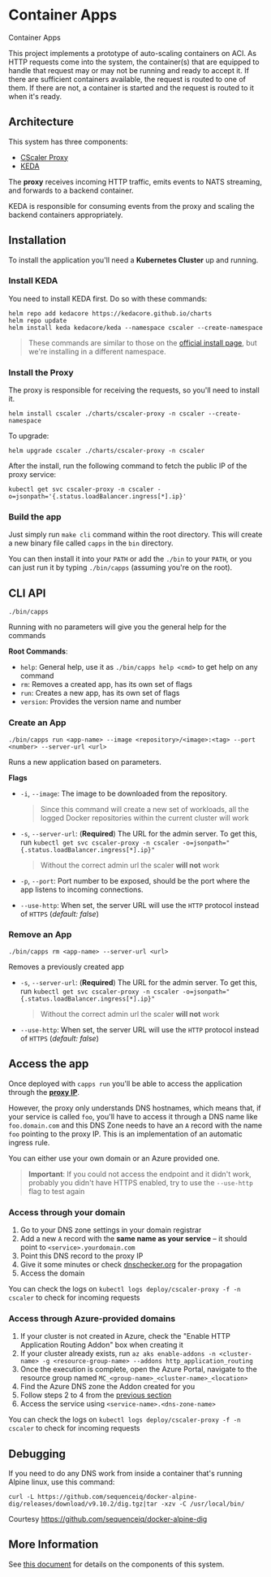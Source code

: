 # Container Apps

Container Apps

This project implements a prototype of auto-scaling containers on ACI. As HTTP requests come into the system, the container(s) that are equipped to handle that request may or may not be running and ready to accept it. If there are sufficient containers available, the request is routed to one of them.  If there are not, a container is started and the request is routed to it when it's ready.

## Architecture

This system has three components:

- [CScaler Proxy](./cmd/proxy)
- [KEDA](https://keda.sh)

The **proxy** receives incoming HTTP traffic, emits events to NATS streaming, and forwards to a backend container.

KEDA is responsible for consuming events from the proxy and scaling the backend containers appropriately.

## Installation

To install the application you'll need a __Kubernetes Cluster__ up and running.

### Install KEDA

You need to install KEDA first. Do so with these commands:

```shell
helm repo add kedacore https://kedacore.github.io/charts
helm repo update
helm install keda kedacore/keda --namespace cscaler --create-namespace
```

>These commands are similar to those on the [official install page](https://keda.sh/docs/1.5/deploy/#helm), but we're installing in a different namespace.

### Install the Proxy

The proxy is responsible for receiving the requests, so you'll need to install it.

```shell
helm install cscaler ./charts/cscaler-proxy -n cscaler --create-namespace
```

To upgrade:

```shell
helm upgrade cscaler ./charts/cscaler-proxy -n cscaler
```

After the install, run the following command to fetch the public IP of the proxy service:

```shell
kubectl get svc cscaler-proxy -n cscaler -o=jsonpath='{.status.loadBalancer.ingress[*].ip}'
```

### Build the app

Just simply run ```make cli``` command within the root directory. This will create a new binary file called `capps` in the `bin` directory.

You can then install it into your ```PATH``` or add the ```./bin``` to your ```PATH```, or you can just run it by typing `./bin/capps` (assuming you're on the root).

## CLI API

```shell
./bin/capps
```

Running with no parameters will give you the general help for the commands

__Root Commands__:

- `help`: General help, use it as `./bin/capps help <cmd>` to get help on any command
- `rm`: Removes a created app, has its own set of flags
- `run`: Creates a new app, has its own set of flags
- `version`: Provides the version name and number

### Create an App

```shell
./bin/capps run <app-name> --image <repository>/<image>:<tag> --port <number> --server-url <url>
```

Runs a new application based on parameters.

__Flags__

- `-i`, `--image`: The image to be downloaded from the repository.
    > Since this command will create a new set of workloads, all the logged Docker repositories within the current cluster will work

- `-s`, `--server-url`: (__Required__) The URL for the admin server. To get this, run `kubectl get svc cscaler-proxy -n cscaler -o=jsonpath="{.status.loadBalancer.ingress[*].ip}"`
    > Without the correct admin url the scaler __will not__ work

- `-p`, `--port`: Port number to be exposed, should be the port where the app listens to incoming connections.

- `--use-http`: When set, the server URL will use the `HTTP` protocol instead of `HTTPS` (_default: false_)

### Remove an App

```shell
./bin/capps rm <app-name> --server-url <url>
```

Removes a previously created app

- `-s`, `--server-url`: (__Required__) The URL for the admin server. To get this, run `kubectl get svc cscaler-proxy -n cscaler -o=jsonpath="{.status.loadBalancer.ingress[*].ip}"`
    > Without the correct admin url the scaler __will not__ work

- `--use-http`: When set, the server URL will use the `HTTP` protocol instead of `HTTPS` (_default: false_)

## Access the app

Once deployed with `capps run` you'll be able to access the application through the __[proxy IP](#install-the-proxy)__.

However, the proxy only understands DNS hostnames, which means that, if your service is called `foo`, you'll have to access it through a DNS name like `foo.domain.com` and this DNS Zone needs to have an `A` record with the name `foo` pointing to the proxy IP. This is an implementation of an automatic ingress rule.

You can either use your own domain or an Azure provided one.

> __Important__: If you could not access the endpoint and it didn't work, probably you didn't have HTTPS enabled, try to use the `--use-http` flag to test again

### Access through your domain

1. Go to your DNS zone settings in your domain registrar
2. Add a new `A` record with the __same name as your service__ – it should point to `<service>.yourdomain.com`
3. Point this DNS record to the proxy IP
4. Give it some minutes or check [dnschecker.org](https://dnschecker.org) for the propagation
5. Access the domain

You can check the logs on `kubectl logs deploy/cscaler-proxy -f -n cscaler` to check for incoming requests

### Access through Azure-provided domains

1. If your cluster is not created in Azure, check the "Enable HTTP Application Routing Addon" box when creating it
2. If your cluster already exists, run `az aks enable-addons -n <cluster-name> -g <resource-group-name> --addons http_application_routing`
3. Once the execution is complete, open the Azure Portal, navigate to the resource group named `MC_<group-name>_<cluster-name>_<location>`
4. Find the Azure DNS zone the Addon created for you
5. Follow steps 2 to 4 from the [previous section](#access-through-your-domain)
6. Access the service using `<service-name>.<dns-zone-name>`

You can check the logs on `kubectl logs deploy/cscaler-proxy -f -n cscaler` to check for incoming requests

## Debugging

If you need to do any DNS work from inside a container that's running Alpine linux, use this command:

```shell
curl -L https://github.com/sequenceiq/docker-alpine-dig/releases/download/v9.10.2/dig.tgz|tar -xzv -C /usr/local/bin/
```

Courtesy https://github.com/sequenceiq/docker-alpine-dig

## More Information

See [this document](./docs/COMPONENTS.md) for details on the components of this system.
